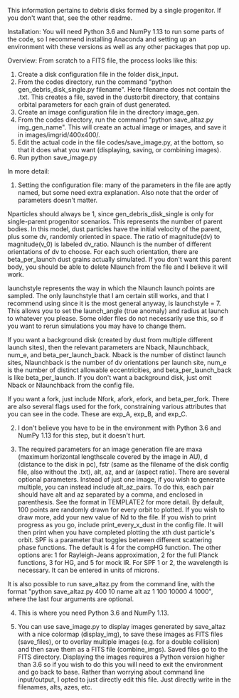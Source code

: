 This information pertains to debris disks formed by a single progenitor. If you don't want that, see the other readme. 

Installation: You will need Python 3.6 and NumPy 1.13 to run some parts of the code, so I recommend installing Anaconda and setting up an environment with these versions as well as any other packages that pop up. 

Overview: From scratch to a FITS file, the process looks like this: 
1. Create a disk configuration file in the folder disk_input.
2. From the codes directory, run the command "python gen_debris_disk_single.py filename". Here filename does not contain the .txt. This creates a file, saved in the dustorbit directory, that contains orbital parameters for each grain of dust generated. 
3. Create an image configuration file in the directory image_gen. 
4. From the codes directory, run the command "python save_altaz.py img_gen_name". This will create an actual image or images, and save it in images/imgrid/400x400/. 
5. Edit the actual code in the file codes/save_image.py, at the bottom, so that it does what you want (displaying, saving, or combining images). 
6. Run python save_image.py 

In more detail: 
1. Setting the configuration file: many of the parameters in the file are aptly named,  but some need extra explanation. Also note that the order of parameters doesn't matter. 

Nparticles should always be 1, since gen_debris_disk_single is only for single-parent progenitor scenarios. This represents the number of parent bodies. In this model, dust particles have the initial velocity of the parent, plus some dv, randomly oriented in space. The ratio of magnitude(dv) to magnitude(v_0) is labeled dv_ratio. Nlaunch is the number of different orientations of dv to choose. For each such orientation, there are beta_per_launch dust grains actually simulated. If you don't want this parent body, you should be able to delete Nlaunch from the file and I believe it will work. 

launchstyle represents the way in which the Nlaunch launch points are sampled. The only launchstyle that I am certain still works, and that I recommend using since it is the most general anyway, is launchstyle = 7. This allows you to set the launch_angle (true anomaly) and radius at launch to whatever you please. Some older files do not necessarily use this, so if you want to rerun simulations you may have to change them.

If you want a background disk (created by dust from multiple different launch sites), then the relevant parameters are Nback, Nlaunchback, num_e, and beta_per_launch_back. Nback is the number of distinct launch sites, Nlaunchback is the number of dv orientations per launch site, num_e is the number of distinct allowable eccentricities, and beta_per_launch_back is like beta_per_launch. If you don't want a background disk, just omit Nback or Nlaunchback from the config file. 

If you want a fork, just include Nfork, afork, efork, and beta_per_fork. There are also several flags used for the fork, constraining various attributes that you can see in the code. These are exp_A, exp_B, and exp_C. 



2. I don't believe you have to be in the environment with Python 3.6 and NumPy 1.13 for this step, but it doesn't hurt. 

3. The required parameters for an image generation file are maxa (maximum horizontal lengthscale covered by the image in AU), d (distance to the disk in pc), fstr (same as the filename of the disk config file, also without the .txt), alt, az, and ar (aspect ratio). There are several optional parameters. 
Instead of just one image, if you wish to generate multiple, you can instead include alt_az_pairs. To do this, each pair should have alt and az separated by a comma, and enclosed in parenthesis. See the format in TEMPLATE2 for more detail. 
By default, 100 points are randomly drawn for every orbit to plotted. If you wish to draw more, add your new value of Nd to the file. 
If you wish to print progress as you go, include print_every_x_dust in the config file. It will then print when you have completed plotting the xth dust particle's orbit. 
SPF is a parameter that toggles between different scattering phase functions. The default is 4 for the compHG function. The other options are: 1 for Rayleigh-Jeans approximation, 2 for the full Planck functions, 3 for HG, and 5 for mock IR. 
For SPF 1 or 2, the wavelength is necessary. It can be entered in units of microns. 

It is also possible to run save_altaz.py from the command line, with the format "python save_altaz.py 400 10 name alt az 1 100 10000 4 1000", where the last four arguments are optional. 

4. This is where you need Python 3.6 and NumPy 1.13. 

5. You can use save_image.py to display images generated by save_altaz with a nice colormap (display_img), to save these images as FITS files (save_files), or to overlay multiple images (e.g. for a double collision) and then save them as a FITS file (combine_imgs). Saved files go to the FITS directory. Displaying the images requires a Python version higher than 3.6 so if you wish to do this you will need to exit the environment and go back to base. Rather than worrying about command line input/output, I opted to just directly edit this file. Just directly write in the filenames, alts, azes, etc. 

